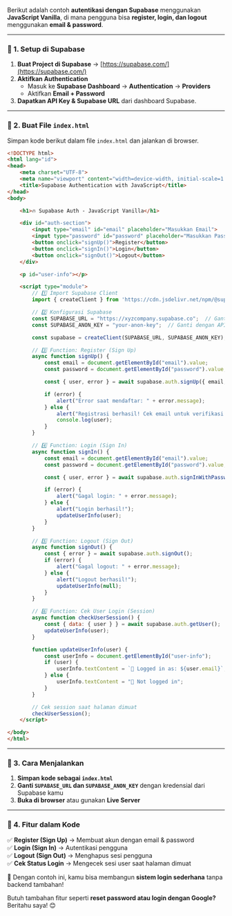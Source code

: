 Berikut adalah contoh **autentikasi dengan Supabase** menggunakan **JavaScript Vanilla**, di mana pengguna bisa **register, login, dan logout** menggunakan **email & password**.  

---

### **📌 1. Setup di Supabase**  
1. **Buat Project di Supabase** → [https://supabase.com/](https://supabase.com/)  
2. **Aktifkan Authentication**  
   - Masuk ke **Supabase Dashboard** → **Authentication** → **Providers**  
   - Aktifkan **Email + Password**  
3. **Dapatkan API Key & Supabase URL** dari dashboard Supabase.  

---

### **📌 2. Buat File `index.html`**  
Simpan kode berikut dalam file `index.html` dan jalankan di browser.  

```html
<!DOCTYPE html>
<html lang="id">
<head>
    <meta charset="UTF-8">
    <meta name="viewport" content="width=device-width, initial-scale=1.0">
    <title>Supabase Authentication with JavaScript</title>
</head>
<body>

    <h1>🔥 Supabase Auth - JavaScript Vanilla</h1>

    <div id="auth-section">
        <input type="email" id="email" placeholder="Masukkan Email">
        <input type="password" id="password" placeholder="Masukkan Password">
        <button onclick="signUp()">Register</button>
        <button onclick="signIn()">Login</button>
        <button onclick="signOut()">Logout</button>
    </div>

    <p id="user-info"></p>

    <script type="module">
        // 1️⃣ Import Supabase Client
        import { createClient } from 'https://cdn.jsdelivr.net/npm/@supabase/supabase-js/+esm';

        // 2️⃣ Konfigurasi Supabase
        const SUPABASE_URL = "https://xyzcompany.supabase.co";  // Ganti dengan URL Supabase kamu
        const SUPABASE_ANON_KEY = "your-anon-key";  // Ganti dengan API Key kamu

        const supabase = createClient(SUPABASE_URL, SUPABASE_ANON_KEY);

        // 3️⃣ Function: Register (Sign Up)
        async function signUp() {
            const email = document.getElementById("email").value;
            const password = document.getElementById("password").value;

            const { user, error } = await supabase.auth.signUp({ email, password });

            if (error) {
                alert("Error saat mendaftar: " + error.message);
            } else {
                alert("Registrasi berhasil! Cek email untuk verifikasi.");
                console.log(user);
            }
        }

        // 4️⃣ Function: Login (Sign In)
        async function signIn() {
            const email = document.getElementById("email").value;
            const password = document.getElementById("password").value;

            const { user, error } = await supabase.auth.signInWithPassword({ email, password });

            if (error) {
                alert("Gagal login: " + error.message);
            } else {
                alert("Login berhasil!");
                updateUserInfo(user);
            }
        }

        // 5️⃣ Function: Logout (Sign Out)
        async function signOut() {
            const { error } = await supabase.auth.signOut();
            if (error) {
                alert("Gagal logout: " + error.message);
            } else {
                alert("Logout berhasil!");
                updateUserInfo(null);
            }
        }

        // 6️⃣ Function: Cek User Login (Session)
        async function checkUserSession() {
            const { data: { user } } = await supabase.auth.getUser();
            updateUserInfo(user);
        }

        function updateUserInfo(user) {
            const userInfo = document.getElementById("user-info");
            if (user) {
                userInfo.textContent = `🔹 Logged in as: ${user.email}`;
            } else {
                userInfo.textContent = "🔸 Not logged in";
            }
        }

        // Cek session saat halaman dimuat
        checkUserSession();
    </script>

</body>
</html>
```

---

### **📌 3. Cara Menjalankan**
1. **Simpan kode sebagai `index.html`**  
2. **Ganti `SUPABASE_URL` dan `SUPABASE_ANON_KEY`** dengan kredensial dari Supabase kamu  
3. **Buka di browser** atau gunakan **Live Server**  

---

### **📌 4. Fitur dalam Kode**
✅ **Register (Sign Up)** → Membuat akun dengan email & password  
✅ **Login (Sign In)** → Autentikasi pengguna  
✅ **Logout (Sign Out)** → Menghapus sesi pengguna  
✅ **Cek Status Login** → Mengecek sesi user saat halaman dimuat  

🚀 Dengan contoh ini, kamu bisa membangun **sistem login sederhana** tanpa backend tambahan!  

Butuh tambahan fitur seperti **reset password atau login dengan Google?** Beritahu saya! 😊